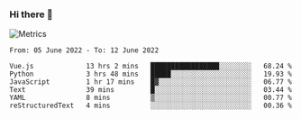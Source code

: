 ### Hi there 👋

![Metrics](https://github.com/radoapx/radoapx/blob/main/github-metrics.svg)

<!--START_SECTION:waka-->

```text
From: 05 June 2022 - To: 12 June 2022

Vue.js             13 hrs 2 mins   █████████████████░░░░░░░░   68.24 %
Python             3 hrs 48 mins   █████░░░░░░░░░░░░░░░░░░░░   19.93 %
JavaScript         1 hr 17 mins    █▓░░░░░░░░░░░░░░░░░░░░░░░   06.77 %
Text               39 mins         █░░░░░░░░░░░░░░░░░░░░░░░░   03.44 %
YAML               8 mins          ▒░░░░░░░░░░░░░░░░░░░░░░░░   00.77 %
reStructuredText   4 mins          ░░░░░░░░░░░░░░░░░░░░░░░░░   00.36 %
```

<!--END_SECTION:waka-->

<!--
**radoapx/radoapx** is a ✨ _special_ ✨ repository because its `README.md` (this file) appears on your GitHub profile.

Here are some ideas to get you started:

- 🔭 I’m currently working on ...
- 🌱 I’m currently learning ...
- 👯 I’m looking to collaborate on ...
- 🤔 I’m looking for help with ...
- 💬 Ask me about ...
- 📫 How to reach me: ...
- 😄 Pronouns: ...
- ⚡ Fun fact: ...
-->
